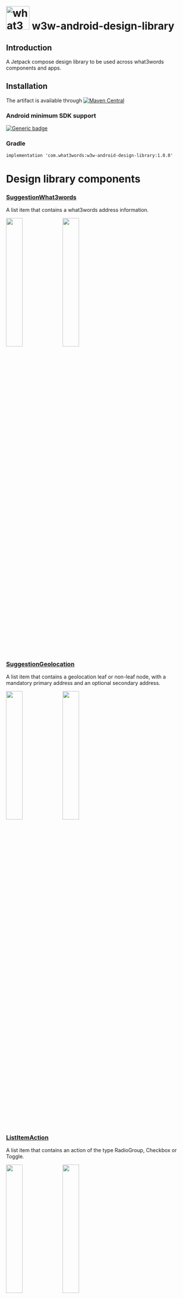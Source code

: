 # <img src="https://what3words.com/assets/images/w3w_square_red.png" width="64" height="64" alt="what3words">&nbsp;w3w-android-design-library

## Introduction

A Jetpack compose design library to be used across what3words components and apps.

## Installation

The artifact is available
through [![Maven Central](https://img.shields.io/maven-central/v/com.what3words/w3w-android-design-library.svg?label=Maven%20Central)](https://search.maven.org/search?q=g:%22com.what3words%22%20AND%20a:%22w3w-android-design-library%22)

### Android minimum SDK support

[![Generic badge](https://img.shields.io/badge/minSdk-24-green.svg)](https://developer.android.com/about/versions/nougat)

### Gradle

```
implementation 'com.what3words:w3w-android-design-library:1.0.0'
```

# Design library components

### [SuggestionWhat3words](https://github.com/what3words/w3w-android-design-library/blob/main/design-library/src/main/java/com/what3words/design/library/ui/components/SuggestionWhat3words.kt) 

A list item that contains a what3words address information.

<p float="left">
    <img src="./images/SuggestionWhat3wordsDay.png" width=30% height=30%>
    <img src="./images/SuggestionWhat3wordsNight.png" width=30% height=30%>
</p>

#

### [SuggestionGeolocation](https://github.com/what3words/w3w-android-design-library/blob/main/design-library/src/main/java/com/what3words/design/library/ui/components/SuggestionGeolocation.kt) 

A list item that contains a geolocation leaf or non-leaf node, with a mandatory primary address and an optional secondary address.

<p float="left">
    <img src="./images/SuggestionGeolocationDay.png" width=30% height=30%>
    <img src="./images/SuggestionGeolocationNight.png" width=30% height=30%>
</p>

#

### [ListItemAction](https://github.com/what3words/w3w-android-design-library/blob/main/design-library/src/main/java/com/what3words/design/library/ui/components/ListItemAction.kt) 

A list item that contains an action of the type RadioGroup, Checkbox or Toggle.

<p float="left">
    <img src="./images/ListItemActionDay.png" width=30% height=30%>
    <img src="./images/ListItemActionNight.png" width=30% height=30%>
</p>

#

### [ListItemNavigation](https://github.com/what3words/w3w-android-design-library/blob/main/design-library/src/main/java/com/what3words/design/library/ui/components/ListItemNavigation.kt) 

A list item that navigates to a different screen/action.

<p float="left">
    <img src="./images/ListItemNavigationDay.png" width=30% height=30%>
    <img src="./images/ListItemNavigationNight.png" width=30% height=30%>
</p>

#

### [FormField](https://github.com/what3words/w3w-android-design-library/blob/main/design-library/src/main/java/com/what3words/design/library/ui/components/FormField.kt) 

A TextField to be used in What3words apps and demo apps that can be easily styled to look highly integrated within any app.

<p float="left">
    <img src="./images/FormFieldsDay.png" width=30% height=30%>
    <img src="./images/FormFieldsNight.png" width=30% height=30%>
</p>

#

### [Buttons](https://github.com/what3words/w3w-android-design-library/blob/main/design-library/src/main/java/com/what3words/design/library/ui/components/Buttons.kt) 

A set of buttons to be used on our internal what3words and sample apps, we have PrimaryButton, SecondayButton, TertriaryButton, TextButton and OutinedButton with three different sizes and with an optional start icon.

<p float="left">
    <img src="./images/ButtonsDay.png" width=30% height=30%>
    <img src="./images/ButtonsNight.png" width=30% height=30%>
</p>

#

### [IconButtons](https://github.com/what3words/w3w-android-design-library/blob/main/design-library/src/main/java/com/what3words/design/library/ui/components/IconButtons.kt) 

A set of icon buttons to be used on our internal what3words and sample apps, we have FilledIconButton, GhostFilledIconButton and OutlinedIconButton with three different sizes.

<p float="left">
    <img src="./images/IconButtonsDay.png" width=30% height=30%>
    <img src="./images/IconButtonsNight.png" width=30% height=30%>
</p>

#

### [Notification](https://github.com/what3words/w3w-android-design-library/blob/main/design-library/src/main/java/com/what3words/design/library/ui/components/Notification.kt) 

A notification component with the following types Information, Error, Warning or Confirmation.

<p float="left">
    <img src="./images/NotificationsDay.png" width=30% height=30%>
    <img src="./images/NotificationsNight.png" width=30% height=30%>
</p>